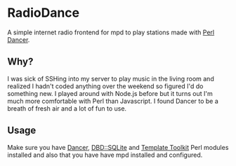 RadioDance
========
A simple internet radio frontend for mpd to play stations made
with [Perl Dancer][dancer].

Why?
----

I was sick of SSHing into my server to play music in the living room and
realized I hadn't coded anything over the weekend so figured I'd do
something new.  I played around with Node.js before but it turns out I'm
much more comfortable with Perl than Javascript.  I found Dancer to be 
a breath of fresh air and a lot of fun to use.

Usage
-----

Make sure you have [Dancer][dancer], [DBD::SQLite][dbdsqlite] and
[Template Toolkit][tt] Perl modules installed and also that you have have
mpd installed and configured.

[dancer]:http://www.perldancer.org/
[tt]:http://search.cpan.org/~abw/Template-Toolkit-2.22/lib/Template.pm
[dbdsqlite]:http://search.cpan.org/~adamk/DBD-SQLite-1.33/lib/DBD/SQLite.pm
